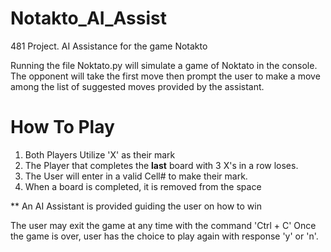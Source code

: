 # Notakto_AI_Assist
481 Project. AI Assistance for the game Notakto

Running the file Noktato.py will simulate a game of Noktato in the console. 
The opponent will take the first move then prompt the user to make a move among 
the list of suggested moves provided by the assistant. 

# How To Play
1. Both Players Utilize 'X' as their mark
2. The Player that completes the **last** board with 3 X's in a row loses.
3. The User will enter in a valid Cell# to make their mark.
4. When a board is completed, it is removed from the space

** An AI Assistant is provided guiding the user on how to win

The user may exit the game at any time with the command 'Ctrl + C' 
Once the game is over, user has the choice to play again with response 'y' or 'n'.
